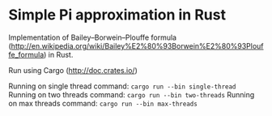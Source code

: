 Simple Pi approximation in Rust
===============================

Implementation of Bailey–Borwein–Plouffe formula (http://en.wikipedia.org/wiki/Bailey%E2%80%93Borwein%E2%80%93Plouffe_formula) in Rust.

Run using Cargo (http://doc.crates.io/)

Running on single thread command: `cargo run --bin single-thread`
Running on two threads command: `cargo run --bin two-threads`
Running on max threads command: `cargo run --bin max-threads`
